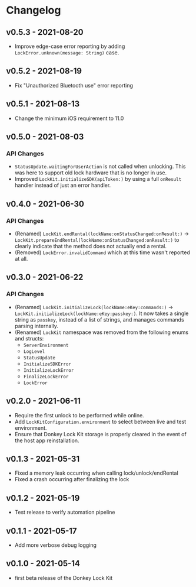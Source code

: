# Changelog

## v0.5.3 - 2021-08-20

* Improve edge-case error reporting by adding `LockError.unknown(message: String)` case.

## v0.5.2 - 2021-08-19

* Fix "Unauthorized Bluetooth use" error reporting

## v0.5.1 - 2021-08-13

* Change the minimum iOS requirement to 11.0

## v0.5.0 - 2021-08-03

### API Changes

* `StatusUpdate.waitingForUserAction` is not called when unlocking. This was
  here to support old lock hardware that is no longer in use.
* Improved `LockKit.initializeSDK(apiToken:)` by using a full `onResult` handler
  instead of just an error handler.

## v0.4.0 - 2021-06-30

### API Changes

* (Renamed) `LockKit.endRental(lockName:onStatusChanged:onResult:)` ->
  `LockKit.prepareEndRental(lockName:onStatusChanged:onResult:)` to clearly
  indicate that the method does not actually end a rental.
* (Removed) `LockError.invalidCommand` which at this time wasn't reported at all.

## v0.3.0 - 2021-06-22

### API Changes

* (Renamed) `LockKit.initializeLock(lockName:eKey:commands:)`
  -> `LockKit.initializeLock(lockName:eKey:passkey:)`. It now takes a single
  string as `passkey`, instead of a list of strings, and manages commands
  parsing internally.
* (Renamed) `LockKit` namespace was removed from the following enums and structs:
  - `ServerEnvironment`
  - `LogLevel`
  - `StatusUpdate`
  - `InitializeSDKError`
  - `InitializeLockError`
  - `FinalizeLockError`
  - `LockError`

## v0.2.0 - 2021-06-11

* Require the first unlock to be performed while online.
* Add `LockKitConfiguration.environment` to select between live and test
  environment.
* Ensure that Donkey Lock Kit storage is properly cleared in the event
  of the host app reinstallation.

## v0.1.3 - 2021-05-31

* Fixed a memory leak occurring when calling lock/unlock/endRental
* Fixed a crash occurring after finalizing the lock

## v0.1.2 - 2021-05-19

* Test release to verify automation pipeline

## v0.1.1 - 2021-05-17

* Add more verbose debug logging


## v0.1.0 - 2021-05-14

* first beta release of the Donkey Lock Kit
